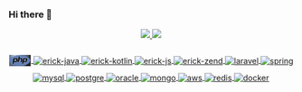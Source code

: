 ### Hi there 👋

<div align="center">
  <a href="https://github.com/erickosma">
  <img height="180em" src="https://github-readme-stats.vercel.app/api?username=erickosma&show_icons=true&theme=vue-dark&include_all_commits=true&count_private=true"/>
  <img height="180em" src="https://github-readme-stats.vercel.app/api/top-langs/?username=erickosma&layout=compact&langs_count=7&theme=vue-dark"/>
</div>

<div  align="center" style="display: inline_block">
  <br>
   <img align="center" alt="erick-php" height="40"  src="https://raw.githubusercontent.com/devicons/devicon/master/icons/php/php-original.svg">
   <img align="center" alt="erick-java" height="30"  src="https://cdn.jsdelivr.net/gh/devicons/devicon/icons/java/java-original.svg">
  <img align="center" alt="erick-kotlin" height="30" src="https://cdn.jsdelivr.net/gh/devicons/devicon/icons/kotlin/kotlin-original.svg" />
<img align="center" alt="erick-js" height="30" src="https://cdn.jsdelivr.net/gh/devicons/devicon/icons/javascript/javascript-plain.svg" />
  
  
  
  <img align="center" alt="erick-zend" height="30"   src="https://cdn.jsdelivr.net/gh/devicons/devicon/icons/zend/zend-plain.svg" />
   <img align="center" alt="laravel" height="30"  src="https://cdn.jsdelivr.net/gh/devicons/devicon/icons/laravel/laravel-plain-wordmark.svg" />
   <img align="center" alt="spring" height="30" src="https://cdn.jsdelivr.net/gh/devicons/devicon/icons/spring/spring-original.svg" />
  
 
  <img align="center" alt="mysql" height="40" src="https://cdn.jsdelivr.net/gh/devicons/devicon/icons/mysql/mysql-original-wordmark.svg" />
  <img align="center" alt="postgre" height="30" src="https://cdn.jsdelivr.net/gh/devicons/devicon/icons/postgresql/postgresql-original.svg" />
  <img align="center" alt="oracle" height="40" src="https://cdn.jsdelivr.net/gh/devicons/devicon/icons/oracle/oracle-original.svg" />
  <img align="center" alt="mongo" height="30" src="https://cdn.jsdelivr.net/gh/devicons/devicon/icons/mongodb/mongodb-original.svg" />
 
  
  <img align="center" alt="aws" height="30" src="https://cdn.jsdelivr.net/gh/devicons/devicon/icons/amazonwebservices/amazonwebservices-original.svg" />
    <img align="center" alt="redis" height="30" src="https://cdn.jsdelivr.net/gh/devicons/devicon/icons/redis/redis-original.svg" />
    <img align="center" alt="docker" height="30" src="https://cdn.jsdelivr.net/gh/devicons/devicon/icons/docker/docker-original.svg" />

</div>

